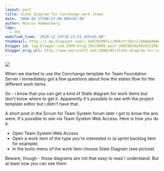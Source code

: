 ```yaml
---
layout: post
title: State diagram for Conchango work items
date: '2008-03-13T08:57:00.004+01:00'
author: Marcus Hammarberg
tags:
  - TFS
modified_time: '2010-12-14T16:22:51.425+01:00'
thumbnail: http://1.bp.blogspot.com/\_kkDJOSPNTLs/R9ktYrtDxcI/AAAAAAAAASU/GFZ-Pox2QKM/s72-c/conchango.JPG
blogger_id: tag:blogger.com,1999:blog-36533086.post-3002085824029122061
blogger_orig_url: http://www.marcusoft.net/2008/03/state-diagram-for-conchango-work-items.html
---
```


[<img
src="http://1.bp.blogspot.com/_kkDJOSPNTLs/R9ktYrtDxcI/AAAAAAAAASU/GFZ-Pox2QKM/s320/conchango.JPG"
id="BLOGGER_PHOTO_ID_5177219148710921666"
style="DISPLAY: block; MARGIN: 0px auto 10px; CURSOR: hand; TEXT-ALIGN: center"
data-border="0" />](http://1.bp.blogspot.com/_kkDJOSPNTLs/R9ktYrtDxcI/AAAAAAAAASU/GFZ-Pox2QKM/s1600-h/conchango.JPG)

<div>

When we started to use the Conchango template for Team Foundation Server
i immediately got a few questions about how the states flow for the
different work items.

</div>



<div>

So - i know that you can get a kind of State diagram for work items but
don't know where to get it. Apparently it's possible to see with the
project template editor but i didn't have that.

</div>

<div>

A short post in the Scrum for Team System forum later i got to know the
ans were. It's possible to see via Team System Web Access. Here is how
you do it:

</div>

-   Open Team System Web Access
-   Open a work item of the type you're interested in (a sprint backlog
    item for example)
-   In the tools-menu of the work item choose State Diagram (see
    picture)

Beware, though - those diagrams are not that easy to read / understand.
But at least now you can see them

